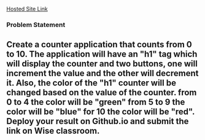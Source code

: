 [Hosted Site Link](https://1-10-counter.vercel.app/)

### Problem Statement

## Create a counter application that counts from 0 to 10. The application will have an "h1" tag which will display the counter and two buttons, one will increment the value and the other will decrement it. Also, the color of the "h1" counter will be changed based on the value of the counter. from 0 to 4 the color will be "green" from 5 to 9 the color will be "blue" for 10 the color will be "red". Deploy your result on Github.io and submit the link on Wise classroom.
